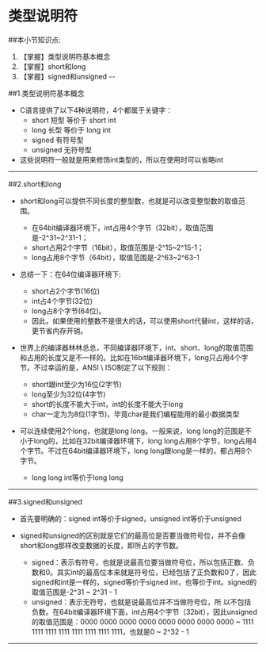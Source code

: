 # 类型说明符
##本小节知识点:
1. 【掌握】类型说明符基本概念
2. 【掌握】short和long
3. 【掌握】signed和unsigned
--

##1.类型说明符基本概念
- C语言提供了以下4种说明符，4个都属于关键字：
    + short 短型 等价于 short int
    + long 长型 等价于 long int
    + signed 有符号型
    + unsigned 无符号型
- 这些说明符一般就是用来修饰int类型的，所以在使用时可以省略int

---

##2.short和long
- short和long可以提供不同长度的整型数，也就是可以改变整型数的取值范围。
    + 在64bit编译器环境下，int占用4个字节（32bit），取值范围是-2^31~2^31-1；
    + short占用2个字节（16bit），取值范围是-2^15~2^15-1；
    + long占用8个字节（64bit），取值范围是-2^63~2^63-1

- 总结一下：在64位编译器环境下:
    + short占2个字节(16位)
    + int占4个字节(32位)
    + long占8个字节(64位)。
    + 因此，如果使用的整数不是很大的话，可以使用short代替int，这样的话，更节省内存开销。

- 世界上的编译器林林总总，不同编译器环境下，int、short、long的取值范围和占用的长度又是不一样的。比如在16bit编译器环境下，long只占用4个字节。不过幸运的是，ANSI \ ISO制定了以下规则：
    + short跟int至少为16位(2字节)
    + long至少为32位(4字节)
    + short的长度不能大于int，int的长度不能大于long
    + char一定为为8位(1字节)，毕竟char是我们编程能用的最小数据类型

- 可以连续使用2个long，也就是long long。一般来说，long long的范围是不小于long的，比如在32bit编译器环境下，long long占用8个字节，long占用4个字节。不过在64bit编译器环境下，long long跟long是一样的，都占用8个字节。
    + long long int等价于long long

---

##3.signed和unsigned
- 首先要明确的：signed int等价于signed，unsigned int等价于unsigned

-  signed和unsigned的区别就是它们的最高位是否要当做符号位，并不会像short和long那样改变数据的长度，即所占的字节数。
    + signed：表示有符号，也就是说最高位要当做符号位，所以包括正数、负数和0。其实int的最高位本来就是符号位，已经包括了正负数和0了，因此signed和int是一样的，signed等价于signed int，也等价于int。signed的取值范围是-2^31 ~ 2^31 - 1
    + unsigned：表示无符号，也就是说最高位并不当做符号位，所 以不包括负数。在64bit编译器环境下面，int占用4个字节（32bit），因此unsigned的取值范围是：0000 0000 0000 0000 0000 0000 0000 0000 ~ 1111 1111 1111 1111 1111 1111 1111 1111，也就是0 ~ 2^32 - 1

---



